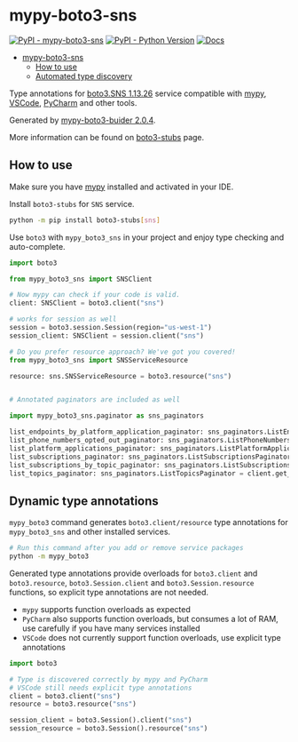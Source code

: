 # mypy-boto3-sns

[![PyPI - mypy-boto3-sns](https://img.shields.io/pypi/v/mypy-boto3-sns.svg?color=blue)](https://pypi.org/project/mypy-boto3-sns)
[![PyPI - Python Version](https://img.shields.io/pypi/pyversions/mypy-boto3-sns.svg?color=blue)](https://pypi.org/project/mypy-boto3-sns)
[![Docs](https://img.shields.io/readthedocs/mypy-boto3-builder.svg?color=blue)](https://mypy-boto3-builder.readthedocs.io/)

- [mypy-boto3-sns](#mypy-boto3-sns)
  - [How to use](#how-to-use)
  - [Automated type discovery](#automated-type-discovery)

Type annotations for
[boto3.SNS 1.13.26](https://boto3.amazonaws.com/v1/documentation/api/1.13.26/reference/services/sns.html#SNS) service
compatible with [mypy](https://github.com/python/mypy), [VSCode](https://code.visualstudio.com/),
[PyCharm](https://www.jetbrains.com/pycharm/) and other tools.

Generated by [mypy-boto3-buider 2.0.4](https://github.com/vemel/mypy_boto3_builder).

More information can be found on [boto3-stubs](https://pypi.org/project/boto3-stubs/) page.

## How to use

Make sure you have [mypy](https://github.com/python/mypy) installed and activated in your IDE.

Install `boto3-stubs` for `SNS` service.

```bash
python -m pip install boto3-stubs[sns]
```

Use `boto3` with `mypy_boto3_sns` in your project and enjoy type checking and auto-complete.

```python
import boto3

from mypy_boto3_sns import SNSClient

# Now mypy can check if your code is valid.
client: SNSClient = boto3.client("sns")

# works for session as well
session = boto3.session.Session(region="us-west-1")
session_client: SNSClient = session.client("sns")

# Do you prefer resource approach? We've got you covered!
from mypy_boto3_sns import SNSServiceResource

resource: sns.SNSServiceResource = boto3.resource("sns")


# Annotated paginators are included as well

import mypy_boto3_sns.paginator as sns_paginators

list_endpoints_by_platform_application_paginator: sns_paginators.ListEndpointsByPlatformApplicationPaginator = client.get_paginator("list_endpoints_by_platform_application")
list_phone_numbers_opted_out_paginator: sns_paginators.ListPhoneNumbersOptedOutPaginator = client.get_paginator("list_phone_numbers_opted_out")
list_platform_applications_paginator: sns_paginators.ListPlatformApplicationsPaginator = client.get_paginator("list_platform_applications")
list_subscriptions_paginator: sns_paginators.ListSubscriptionsPaginator = client.get_paginator("list_subscriptions")
list_subscriptions_by_topic_paginator: sns_paginators.ListSubscriptionsByTopicPaginator = client.get_paginator("list_subscriptions_by_topic")
list_topics_paginator: sns_paginators.ListTopicsPaginator = client.get_paginator("list_topics")
```

## Dynamic type annotations

`mypy_boto3` command generates `boto3.client/resource` type annotations for
`mypy_boto3_sns` and other installed services.

```bash
# Run this command after you add or remove service packages
python -m mypy_boto3
```

Generated type annotations provide overloads for `boto3.client` and `boto3.resource`,
`boto3.Session.client` and `boto3.Session.resource` functions,
so explicit type annotations are not needed.

- `mypy` supports function overloads as expected
- `PyCharm` also supports function overloads, but consumes a lot of RAM, use carefully if you have many services installed
- `VSCode` does not currently support function overloads, use explicit type annotations

```python
import boto3

# Type is discovered correctly by mypy and PyCharm
# VSCode still needs explicit type annotations
client = boto3.client("sns")
resource = boto3.resource("sns")

session_client = boto3.Session().client("sns")
session_resource = boto3.Session().resource("sns")
```